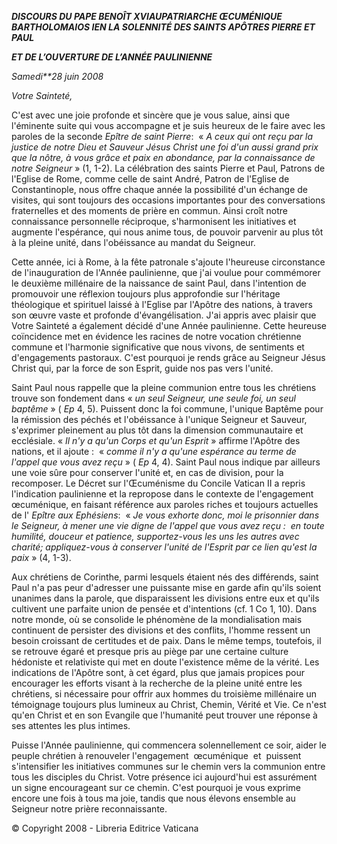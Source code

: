 ***DISCOURS DU PAPE BENOÎT XVI******AU******PATRIARCHE ŒCUMÉNIQUE BARTHOLOMAIOS I******EN LA SOLENNITÉ DES SAINTS APÔTRES PIERRE ET PAUL***

***ET DE L’OUVERTURE DE L’ANNÉE PAULINIENNE***

*Samedi**28 juin 2008*

*Votre Sainteté,*

C'est avec une joie profonde et sincère que je vous salue, ainsi que l'éminente suite qui vous accompagne et je suis heureux de le faire avec les paroles de la seconde *Epître de saint Pierre*:  « *A ceux qui ont reçu par la justice de notre Dieu et Sauveur Jésus Christ une foi d'un aussi grand prix que la nôtre, à vous grâce et paix en abondance, par la connaissance de notre Seigneur* » (1, 1-2). La célébration des saints Pierre et Paul, Patrons de l'Eglise de Rome, comme celle de saint André, Patron de l'Eglise de Constantinople, nous offre chaque année la possibilité d'un échange de visites, qui sont toujours des occasions importantes pour des conversations fraternelles et des moments de prière en commun. Ainsi croît notre connaissance personnelle réciproque, s'harmonisent les initiatives et augmente l'espérance, qui nous anime tous, de pouvoir parvenir au plus tôt à la pleine unité, dans l'obéissance au mandat du Seigneur.

Cette année, ici à Rome, à la fête patronale s'ajoute l'heureuse circonstance de l'inauguration de l'Année paulinienne, que j'ai voulue pour commémorer le deuxième millénaire de la naissance de saint Paul, dans l'intention de promouvoir une réflexion toujours plus approfondie sur l'héritage théologique et spirituel laissé à l'Eglise par l'Apôtre des nations, à travers son œuvre vaste et profonde d'évangélisation. J'ai appris avec plaisir que Votre Sainteté a également décidé d'une Année paulinienne. Cette heureuse coïncidence met en évidence les racines de notre vocation chrétienne commune et l'harmonie significative que nous vivons, de sentiments et d'engagements pastoraux. C'est pourquoi je rends grâce au Seigneur Jésus Christ qui, par la force de son Esprit, guide nos pas vers l'unité.

Saint Paul nous rappelle que la pleine communion entre tous les chrétiens trouve son fondement dans « *un seul Seigneur, une seule foi, un seul baptême* » ( *Ep* 4, 5). Puissent donc la foi commune, l'unique Baptême pour la rémission des péchés et l'obéissance à l'unique Seigneur et Sauveur, s'exprimer pleinement au plus tôt dans la dimension communautaire et ecclésiale. « *Il n'y a qu'un Corps et qu'un Esprit* » affirme l'Apôtre des nations, et il ajoute :  « *comme il n'y a qu'une espérance au terme de l'appel que vous avez reçu* » ( *Ep* 4, 4). Saint Paul nous indique par ailleurs une voie sûre pour conserver l'unité et, en cas de division, pour la recomposer. Le Décret sur l'Œcuménisme du Concile Vatican II a repris l'indication paulinienne et la repropose dans le contexte de l'engagement œcuménique, en faisant référence aux paroles riches et toujours actuelles de l' *Epître aux Ephésiens*:  « *Je vous exhorte donc, moi le prisonnier dans le Seigneur, à mener une vie digne de l'appel que vous avez reçu :  en toute humilité, douceur et patience, supportez-vous les uns les autres avec charité; appliquez-vous à conserver l'unité de l'Esprit par ce lien qu'est la paix* » (4, 1-3).

Aux chrétiens de Corinthe, parmi lesquels étaient nés des différends, saint Paul n'a pas peur d'adresser une puissante mise en garde afin qu'ils soient unanimes dans la parole, que disparaissent les divisions entre eux et qu'ils cultivent une parfaite union de pensée et d'intentions (cf. 1 Co 1, 10). Dans notre monde, où se consolide le phénomène de la mondialisation mais continuent de persister des divisions et des conflits, l'homme ressent un besoin croissant de certitudes et de paix. Dans le même temps, toutefois, il se retrouve égaré et presque pris au piège par une certaine culture hédoniste et relativiste qui met en doute l'existence même de la vérité. Les indications de l'Apôtre sont, à cet égard, plus que jamais propices pour encourager les efforts visant à la recherche de la pleine unité entre les chrétiens, si nécessaire pour offrir aux hommes du troisième millénaire un témoignage toujours plus lumineux au Christ, Chemin, Vérité et Vie. Ce n'est qu'en Christ et en son Evangile que l'humanité peut trouver une réponse à ses attentes les plus intimes.

Puisse l'Année paulinienne, qui commencera solennellement ce soir, aider le peuple chrétien à renouveler l'engagement  œcuménique  et  puissent s'intensifier les initiatives communes sur le chemin vers la communion entre tous les disciples du Christ. Votre présence ici aujourd'hui est assurément un signe encourageant sur ce chemin. C'est pourquoi je vous exprime encore une fois à tous ma joie, tandis que nous élevons ensemble au Seigneur notre prière reconnaissante.

© Copyright 2008 - Libreria Editrice Vaticana